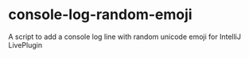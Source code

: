 # console-log-random-emoji
A script to add a console log line with random unicode emoji for IntelliJ LivePlugin
